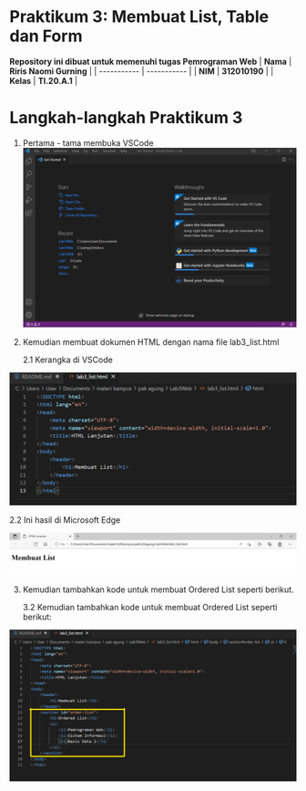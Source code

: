 # Praktikum 3: Membuat List, Table dan Form

<strong>Repository ini dibuat untuk memenuhi tugas Pemrograman Web</strong>
| <strong>Nama</strong>      | <strong>Riris Naomi Gurning</strong>  |
| ----------- | ----------- |
| <strong>NIM</strong>     | <strong>312010190</strong>       |
| <strong>Kelas</strong>   | <strong>TI.20.A.1</strong>        |

# Langkah-langkah Praktikum 3

1. Pertama - tama membuka VSCode
  ![](Foto/foto1.png)

2. Kemudian membuat dokumen HTML dengan nama file lab3_list.html
    <p>2.1 Kerangka di VSCode</p>
  ![](Foto/foto2.png)
    <p>2.2 Ini hasil di Microsoft Edge</p>
  ![](Foto/foto3.png)

3. Kemudian tambahkan kode untuk membuat Ordered List seperti berikut.
    <p>3.2 Kemudian tambahkan kode untuk membuat Ordered List seperti berikut:
  ![](Foto/foto4.png)